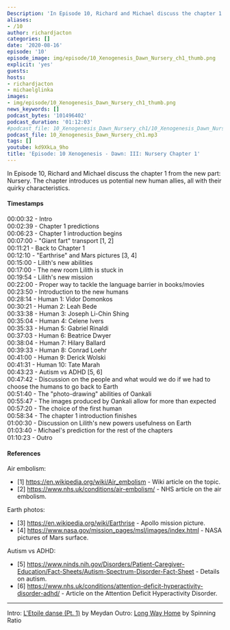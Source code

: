 ```yaml
---
Description: 'In Episode 10, Richard and Michael discuss the chapter 1 from the new part: Nursery. The chapter introduces us potential new human allies, all with their quirky characteristics.'
aliases:
- /10
author: richardjacton
categories: []
date: '2020-08-16'
episode: '10'
episode_image: img/episode/10_Xenogenesis_Dawn_Nursery_ch1_thumb.png
explicit: 'yes'
guests:
hosts:
- richardjacton
- michaelglinka
images:
- img/episode/10_Xenogenesis_Dawn_Nursery_ch1_thumb.png
news_keywords: []
podcast_bytes: '101496402'
podcast_duration: '01:12:03'
#podcast_file: 10_Xenogenesis_Dawn_Nursery_ch1/10_Xenogenesis_Dawn_Nursery_ch1.mp3
podcast_file: 10_Xenogenesis_Dawn_Nursery_ch1.mp3
tags: []
youtube: kd9XkLa_9ho
title: 'Episode: 10 Xenogenesis - Dawn: III: Nursery Chapter 1'
---
```


In Episode 10, Richard and Michael discuss the chapter 1 from the new part: Nursery. The chapter introduces us potential new human allies, all with their quirky characteristics.

#### Timestamps

00:00:32 - Intro\
00:02:39 - Chapter 1 predictions\
00:06:23 - Chapter 1 introduction begins\
00:07:00 - "Giant fart" transport [1, 2]\
00:11:21 - Back to Chapter 1\
00:12:10 - "Earthrise" and Mars pictures [3, 4] \
00:15:00 - Lilith's new abilities\
00:17:00 - The new room Lilith is stuck in\
00:19:54 - Lilith's new mission\
00:22:00 - Proper way to tackle the language barrier in books/movies\
00:23:50 - Introduction to the new humans\
00:28:14 - Human 1: Vidor Domonkos\
00:30:21 - Human 2: Leah Bede\
00:33:38 - Human 3: Joseph Li-Chin Shing\
00:35:04 - Human 4: Celene Ivers\
00:35:33 - Human 5: Gabriel Rinaldi\
00:37:03 - Human 6: Beatrice Dwyer\
00:38:04 - Human 7: Hilary Ballard\
00:39:33 - Human 8: Conrad Loehr\
00:41:00 - Human 9: Derick Wolski\
00:41:31 - Human 10: Tate Marah\
00:43:23 - Autism vs ADHD [5, 6]\
00:47:42 - Discussion on the people and what would we do if we had to choose the humans to go back to Earth\
00:51:40 - The "photo-drawing" abilities of Oankali\
00:55:47 - The images produced by Oankali allow for more than expected\
00:57:20 - The choice of the first human\
00:58:34 - The chapter 1 introduction finishes\
01:00:30 - Discussion on Lilith's new powers usefulness on Earth\
01:03:40 - Michael's prediction for the rest of the chapters\
01:10:23 - Outro

#### References

Air embolism:

- [1] https://en.wikipedia.org/wiki/Air_embolism - Wiki article on the topic.
- [2] https://www.nhs.uk/conditions/air-embolism/ - NHS article on the air embolism.

Earth photos:

- [3] https://en.wikipedia.org/wiki/Earthrise - Apollo mission picture.
- [4] https://www.nasa.gov/mission_pages/msl/images/index.html - NASA pictures of Mars surface.

Autism vs ADHD:

- [5] https://www.ninds.nih.gov/Disorders/Patient-Caregiver-Education/Fact-Sheets/Autism-Spectrum-Disorder-Fact-Sheet - Details on autism.
- [6] https://www.nhs.uk/conditions/attention-deficit-hyperactivity-disorder-adhd/ - Article on the Attention Deficit Hyperactivity Disorder.

---
Intro: [L'Etoile danse (Pt. 1)](https://freemusicarchive.org/music/Meydan/Havor/6-_LEtoile_danse_Pt_1_1738) by Meydan
Outro: [Long Way Home](https://freemusicarchive.org/music/Spinning_Ratio/Long_Way_Home/Long_Way_Home) by Spinning Ratio
